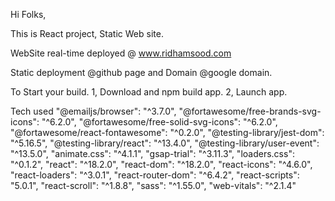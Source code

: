 Hi Folks,

This is React project, Static Web site.

WebSite real-time deployed @ www.ridhamsood.com

Static deployment @github page and Domain @google domain.

To Start your build.
1, Download and npm build app.
2, Launch app.

Tech used
    "@emailjs/browser": "^3.7.0",
    "@fortawesome/free-brands-svg-icons": "^6.2.0",
    "@fortawesome/free-solid-svg-icons": "^6.2.0",
    "@fortawesome/react-fontawesome": "^0.2.0",
    "@testing-library/jest-dom": "^5.16.5",
    "@testing-library/react": "^13.4.0",
    "@testing-library/user-event": "^13.5.0",
    "animate.css": "^4.1.1",
    "gsap-trial": "^3.11.3",
    "loaders.css": "^0.1.2",
    "react": "^18.2.0",
    "react-dom": "^18.2.0",
    "react-icons": "^4.6.0",
    "react-loaders": "^3.0.1",
    "react-router-dom": "^6.4.2",
    "react-scripts": "5.0.1",
    "react-scroll": "^1.8.8",
    "sass": "^1.55.0",
    "web-vitals": "^2.1.4"